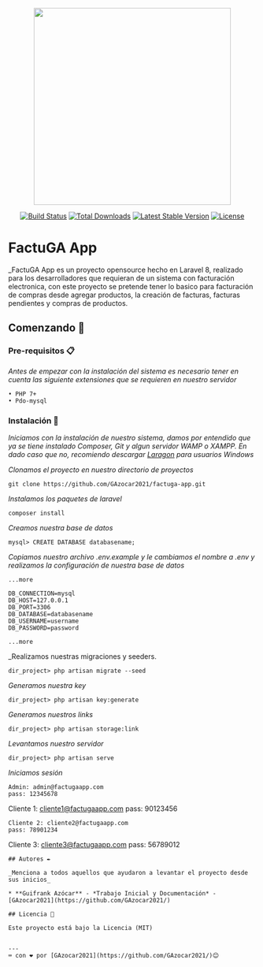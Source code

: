 <p align="center"><a href="https://laravel.com" target="_blank"><img src="https://raw.githubusercontent.com/laravel/art/master/logo-lockup/5%20SVG/2%20CMYK/1%20Full%20Color/laravel-logolockup-cmyk-red.svg" width="400"></a></p>

<p align="center">
<a href="https://travis-ci.org/laravel/framework"><img src="https://travis-ci.org/laravel/framework.svg" alt="Build Status"></a>
<a href="https://packagist.org/packages/laravel/framework"><img src="https://img.shields.io/packagist/dt/laravel/framework" alt="Total Downloads"></a>
<a href="https://packagist.org/packages/laravel/framework"><img src="https://img.shields.io/packagist/v/laravel/framework" alt="Latest Stable Version"></a>
<a href="https://packagist.org/packages/laravel/framework"><img src="https://img.shields.io/packagist/l/laravel/framework" alt="License"></a>
</p>

# FactuGA App

_FactuGA App es un proyecto opensource hecho en Laravel 8, realizado para los desarrolladores que requieran de un sistema con facturación electronica, con este proyecto se pretende tener lo basico para facturación de compras desde agregar productos, la creación de facturas, facturas pendientes y compras de productos.

## Comenzando 🚀

### Pre-requisitos 📋

_Antes de empezar con la instalación del sistema es necesario tener en cuenta las siguiente extensiones que se requieren en nuestro servidor_
```
• PHP 7+
• Pdo-mysql
```

### Instalación 🔧

_Iniciamos con la instalación de nuestro sistema, damos por entendido que ya se tiene instalado Composer, Git y algun servidor WAMP o XAMPP. En dado caso que no, recomiendo descargar [Laragon](https://laragon.org/) para usuarios Windows_

_Clonamos el proyecto en nuestro directorio de proyectos_
```
git clone https://github.com/GAzocar2021/factuga-app.git
```
_Instalamos los paquetes de laravel_
```
composer install
```
_Creamos nuestra base de datos_
```
mysql> CREATE DATABASE databasename;
```
_Copiamos nuestro archivo .env.example y le cambiamos el nombre a .env y realizamos la configuración de nuestra base de datos_
```
...more

DB_CONNECTION=mysql
DB_HOST=127.0.0.1
DB_PORT=3306
DB_DATABASE=databasename
DB_USERNAME=username
DB_PASSWORD=password

...more
```
_Realizamos nuestras migraciones y seeders.
```
dir_project> php artisan migrate --seed
```
_Generamos nuestra key_
```
dir_project> php artisan key:generate
```
_Generamos nuestros links_
```
dir_project> php artisan storage:link
```
_Levantamos nuestro servidor_
```
dir_project> php artisan serve
```
_Iniciamos sesión_
```
Admin: admin@factugaapp.com
pass: 12345678
```
Cliente 1: cliente1@factugaapp.com
pass: 90123456
```
Cliente 2: cliente2@factugaapp.com
pass: 78901234
```
Cliente 3: cliente3@factugaapp.com
pass: 56789012
```
## Autores ✒️

_Menciona a todos aquellos que ayudaron a levantar el proyecto desde sus inicios_

* **Guifrank Azócar** - *Trabajo Inicial y Documentación* - [GAzocar2021](https://github.com/GAzocar2021/)

## Licencia 📄

Este proyecto está bajo la Licencia (MIT)


---
⌨️ con ❤️ por [GAzocar2021](https://github.com/GAzocar2021/)😊
